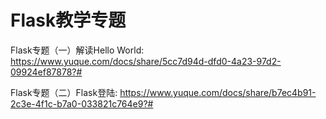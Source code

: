 # Flask教学专题

Flask专题（一）解读Hello World: https://www.yuque.com/docs/share/5cc7d94d-dfd0-4a23-97d2-09924ef87878?#

Flask专题（二）Flask登陆: https://www.yuque.com/docs/share/b7ec4b91-2c3e-4f1c-b7a0-033821c764e9?#


